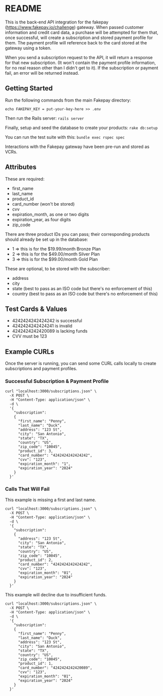 # README

This is the back-end API integration for the fakepay (https://www.fakepay.io/challenge) gateway. When passed customer information and credit card data, a purchase will be attempted for them that, once successful, will create a subscription and stored payment profile for them. The payment profile will reference back to the card stored at the gateway using a token.

When you send a subscription request to the API, it will return a response for that new subscription. (It won't contain the payment profile information, for no real reason other than I didn't get to it). If the subscription or payment fail, an error will be returned instead.

## Getting Started

Run the following commands from the main Fakepay directory:
```touch .env
echo FAKEPAY_KEY = put-your-key-here >> .env
```

Then run the Rails server:
```rails server```

Finally, setup and seed the database to create your products:
```rake db:setup```

You can run the test suite with this:
```bundle exec rspec spec```

Interactions with the Fakepay gateway have been pre-run and stored as VCRs.

## Attributes

These are required:

- first_name
- last_name
- product_id
- card_number (won't be stored)
- cvv
- expiration_month, as one or two digits
- expiration_year, as four digits
- zip_code

There are three product IDs you can pass; their corresponding products should already be set up in the database:

- 1 => this is for the $19.99/month Bronze Plan
- 2 => this is for the $49.00/month Silver Plan
- 3 => this is for the $99.00/month Gold Plan

These are optional, to be stored with the subscriber:

- address
- city
- state (best to pass as an ISO code but there's no enforcement of this)
- country (best to pass as an ISO code but there's no enforcement of this)

## Test Cards & Values

- 4242424242424242 is successful
- 4242424242424241 is invalid
- 4242424242420089 is lacking funds
- CVV must be 123

## Example CURLs

Once the server is running, you can send some CURL calls locally to create subscriptions and payment profiles.

### Successful Subscription & Payment Profile

```
curl "localhost:3000/subscriptions.json" \
  -X POST \
  -H "Content-Type: application/json" \
  -d \
  '{
    "subscription":
    {
      "first_name": "Penny",
      "last_name": "Duck",
      "address": "123 St",
      "city": "San Antonio",
      "state": "TX",
      "country": "US",
      "zip_code": "10045",
      "product_id": 3,
      "card_number": "4242424242424242",
      "cvv": "123",
      "expiration_month": "1",
      "expiration_year": "2024"
    }
  }'
```

### Calls That Will Fail

This example is missing a first and last name.
```
curl "localhost:3000/subscriptions.json" \
  -X POST \
  -H "Content-Type: application/json" \
  -d \
  '{
    "subscription":
    {
      "address": "123 St",
      "city": "San Antonio",
      "state": "TX",
      "country": "US",
      "zip_code": "10045",
      "product_id": 2,
      "card_number": "4242424242424242",
      "cvv": "123",
      "expiration_month": "01",
      "expiration_year": "2024"
    }
  }'
```

This example will decline due to insufficient funds.
```
curl "localhost:3000/subscriptions.json" \
  -X POST \
  -H "Content-Type: application/json" \
  -d \
  '{
    "subscription":
    {
      "first_name": "Penny",
      "last_name": "Duck",
      "address": "123 St",
      "city": "San Antonio",
      "state": "TX",
      "country": "US",
      "zip_code": "10045",
      "product_id": 1,
      "card_number": "4242424242420089",
      "cvv": "123",
      "expiration_month": "01",
      "expiration_year": "2024"
    }
  }'
```
